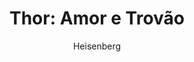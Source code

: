 ---
layout: post
author: Heisenberg
category: Filmes
post_date: 2022-08-01
post_modified: 2022-08-01
title: 'Thor: Amor e Trovão'
description: 'Thor parte em uma jornada diferente de tudo que já enfrentou – uma busca pela paz interior. Mas sua aposentadoria é interrompida por um assassino galáctico conhecido como Gorr, o Carniceiro de Deus, que busca a extinção dos deuses. Para combater a ameaça, Thor pede a ajuda do Rei Valquíria, Korg e da ex-namorada Jane Foster, que – para surpresa de Thor – inexplicavelmente empunha seu martelo mágico, Mjolnir, como o Poderoso Thor. Juntos, eles embarcam em uma angustiante aventura cósmica para descobrir o mistério da vingança do God Butcher e detê-lo antes que seja tarde demais.'
poster_path: /pIkRyD18kl4FhoCNQuWxWu5cBLM.jpg
tmdb_id: 616037
imdb_id: tt10648342
runtime: 119
release_date: 2022
genres:
  - Ação
  - Aventura
  - Fantasia
casts:
  - Chris Hemsworth
  - Christian Bale
  - Tessa Thompson
  - Taika Waititi
  - Natalie Portman
  - Jaimie Alexander
crews:
  - Taika Waititi
trailer: 1c_W_4cNLn0
certification: 14
adult: false
vote_average: 6.7
vote_count: 1506
qualitys:
  - 1080p
  - 720p
audios:
  - Dual Áudio
  - Português
  - Inglês
extensions:
  - mkv
  - mp4
---